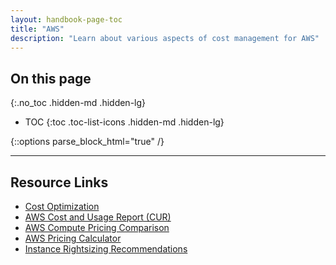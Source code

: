```yaml
---
layout: handbook-page-toc
title: "AWS"
description: "Learn about various aspects of cost management for AWS"
---
```



## On this page
{:.no_toc .hidden-md .hidden-lg}

- TOC
{:toc .toc-list-icons .hidden-md .hidden-lg}

{::options parse_block_html="true" /}

----

## Resource Links
- [Cost Optimization](https://wa.aws.amazon.com/wat.pillar.costOptimization.en.html)
- [AWS Cost and Usage Report (CUR)](https://docs.aws.amazon.com/cur/latest/userguide/what-is-cur.html)
- [AWS Compute Pricing Comparison](https://www.ec2instances.info/)
- [AWS Pricing Calculator](https://calculator.aws/#/)
- [Instance Rightsizing Recommendations](https://docs.aws.amazon.com/awsaccountbilling/latest/aboutv2/ce-rightsizing.html)
